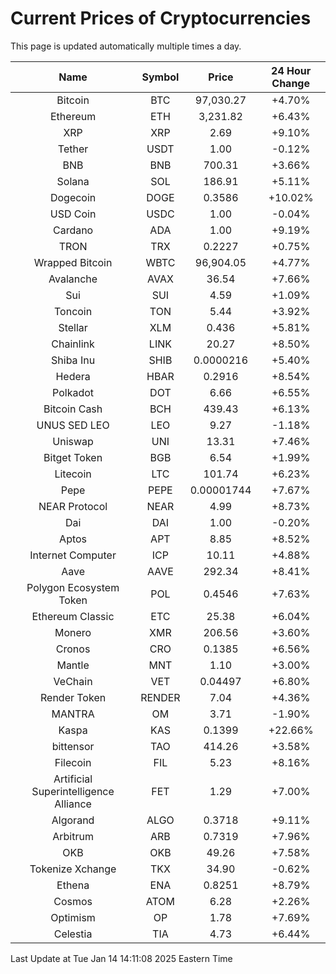 # Current Prices of Cryptocurrencies
This page is updated automatically multiple times a day.

| Name | Symbol | Price | 24 Hour Change |
| :---: |:---:| :---: | :---: |
| Bitcoin | BTC | 97,030.27 | +4.70% |
| Ethereum | ETH | 3,231.82 | +6.43% |
| XRP | XRP | 2.69 | +9.10% |
| Tether | USDT | 1.00 | -0.12% |
| BNB | BNB | 700.31 | +3.66% |
| Solana | SOL | 186.91 | +5.11% |
| Dogecoin | DOGE | 0.3586 | +10.02% |
| USD Coin | USDC | 1.00 | -0.04% |
| Cardano | ADA | 1.00 | +9.19% |
| TRON | TRX | 0.2227 | +0.75% |
| Wrapped Bitcoin | WBTC | 96,904.05 | +4.77% |
| Avalanche | AVAX | 36.54 | +7.66% |
| Sui | SUI | 4.59 | +1.09% |
| Toncoin | TON | 5.44 | +3.92% |
| Stellar | XLM | 0.436 | +5.81% |
| Chainlink | LINK | 20.27 | +8.50% |
| Shiba Inu | SHIB | 0.0000216 | +5.40% |
| Hedera | HBAR | 0.2916 | +8.54% |
| Polkadot | DOT | 6.66 | +6.55% |
| Bitcoin Cash | BCH | 439.43 | +6.13% |
| UNUS SED LEO | LEO | 9.27 | -1.18% |
| Uniswap | UNI | 13.31 | +7.46% |
| Bitget Token | BGB | 6.54 | +1.99% |
| Litecoin | LTC | 101.74 | +6.23% |
| Pepe | PEPE | 0.00001744 | +7.67% |
| NEAR Protocol | NEAR | 4.99 | +8.73% |
| Dai | DAI | 1.00 | -0.20% |
| Aptos | APT | 8.85 | +8.52% |
| Internet Computer | ICP | 10.11 | +4.88% |
| Aave | AAVE | 292.34 | +8.41% |
| Polygon Ecosystem Token | POL | 0.4546 | +7.63% |
| Ethereum Classic | ETC | 25.38 | +6.04% |
| Monero | XMR | 206.56 | +3.60% |
| Cronos | CRO | 0.1385 | +6.56% |
| Mantle | MNT | 1.10 | +3.00% |
| VeChain | VET | 0.04497 | +6.80% |
| Render Token | RENDER | 7.04 | +4.36% |
| MANTRA | OM | 3.71 | -1.90% |
| Kaspa | KAS | 0.1399 | +22.66% |
| bittensor | TAO | 414.26 | +3.58% |
| Filecoin | FIL | 5.23 | +8.16% |
| Artificial Superintelligence Alliance | FET | 1.29 | +7.00% |
| Algorand | ALGO | 0.3718 | +9.11% |
| Arbitrum | ARB | 0.7319 | +7.96% |
| OKB | OKB | 49.26 | +7.58% |
| Tokenize Xchange | TKX | 34.90 | -0.62% |
| Ethena | ENA | 0.8251 | +8.79% |
| Cosmos | ATOM | 6.28 | +2.26% |
| Optimism | OP | 1.78 | +7.69% |
| Celestia | TIA | 4.73 | +6.44% |

Last Update at Tue Jan 14 14:11:08 2025 Eastern Time